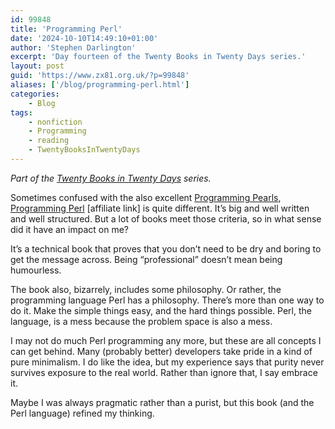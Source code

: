```yaml
---
id: 99848
title: 'Programming Perl'
date: '2024-10-10T14:49:10+01:00'
author: 'Stephen Darlington'
excerpt: 'Day fourteen of the Twenty Books in Twenty Days series.'
layout: post
guid: 'https://www.zx81.org.uk/?p=99848'
aliases: ['/blog/programming-perl.html']
categories:
    - Blog
tags:
    - nonfiction
    - Programming
    - reading
    - TwentyBooksInTwentyDays
---
```


*Part of the [Twenty Books in Twenty Days](/blog/twenty-books.html) series.*

Sometimes confused with the also excellent [Programming Pearls](/blog/programming-pearls-2.html), [Programming Perl](https://amzn.to/4dGsYOe) \[affiliate link\] is quite different. It’s big and well written and well structured. But a lot of books meet those criteria, so in what sense did it have an impact on me?

It’s a technical book that proves that you don’t need to be dry and boring to get the message across. Being “professional” doesn’t mean being humourless.

The book also, bizarrely, includes some philosophy. Or rather, the programming language Perl has a philosophy. There’s more than one way to do it. Make the simple things easy, and the hard things possible. Perl, the language, is a mess because the problem space is also a mess.

I may not do much Perl programming any more, but these are all concepts I can get behind. Many (probably better) developers take pride in a kind of pure minimalism. I do like the idea, but my experience says that purity never survives exposure to the real world. Rather than ignore that, I say embrace it.

Maybe I was always pragmatic rather than a purist, but this book (and the Perl language) refined my thinking.